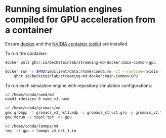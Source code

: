 # Running simulation engines compiled for GPU acceleration from a container

Ensure [docker](https://www.docker.com/) and the [NVIDIA container toolkit](https://docs.nvidia.com/datacenter/cloud-native/container-toolkit/latest/install-guide.html) are installed.


To run the container:
```bash
docker pull ghcr.io/becksteinlab/streaming-md-docker:main-common-gpu

docker run -v $PWD/imdclient/data:/home/conda:rw -it --runtime=nvidia --gpus=all \
    ghcr.io/becksteinlab/streaming-md-docker:main-Common-GPU
```

To run each simulation engine with repository simulation configurations:
```bash
cd /home/conda/namd/md
namd3 +devices 0 namd_v3.namd

cd /home/conda/gromacs/md
gmx grompp -f gromacs_v3_nst1.mdp -c gromacs_struct.gro -p gromacs_v3.top
gmx mdrun -s topol.tpr -nb gpu

cd /home/conda/lammps/md
lmp -sf gpu < lammps_v3_nst_1.in
```